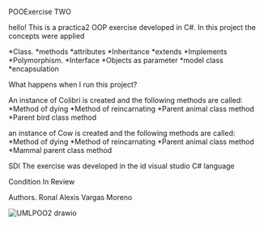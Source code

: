 POOExercise TWO

hello! This is a practica2 OOP exercise developed in C#. In this project the concepts were applied

*Class. *methods *attributes *Inheritance *extends *Implements *Polymorphism. *Interface *Objects as parameter *model class *encapsulation

What happens when I run this project?

An instance of Colibri is created and the following methods are called:
*Method of dying
*Method of reincarnating
*Parent animal class method
*Parent bird class method

an instance of Cow is created and the following methods are called:
*Method of dying
*Method of reincarnating
*Parent animal class method
*Mammal parent class method

SDI The exercise was developed in the id visual studio C# language

Condition In Review

Authors. Ronal Alexis Vargas Moreno

![UMLPOO2 drawio](https://user-images.githubusercontent.com/123609080/217893753-4f98a713-d042-46fb-953e-4ee0170ed39a.png)
